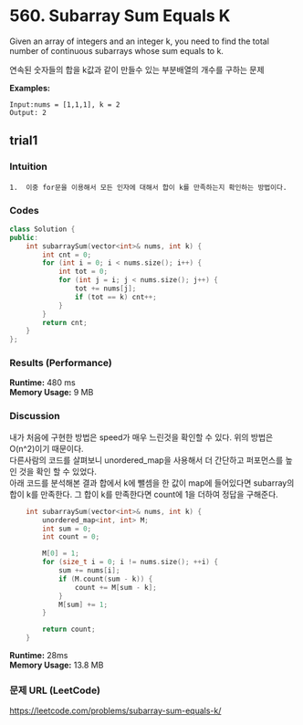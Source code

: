 # 560. Subarray Sum Equals K
Given an array of integers and an integer k, you need to find the total number of continuous subarrays whose sum equals to k.  

연속된 숫자들의 합을 k값과 같이 만들수 있는 부분배열의 개수를 구하는 문제    

**Examples:**   
```
Input:nums = [1,1,1], k = 2  
Output: 2   
```

## trial1
### Intuition
```
1.  이중 for문을 이용해서 모든 인자에 대해서 합이 k를 만족하는지 확인하는 방법이다.  
```
### Codes  
```cpp
class Solution {
public:
	int subarraySum(vector<int>& nums, int k) {
		int cnt = 0;
		for (int i = 0; i < nums.size(); i++) {
			int tot = 0;
			for (int j = i; j < nums.size(); j++) {
				tot += nums[j];
				if (tot == k) cnt++;
			}
		}
		return cnt;
	}
};
```

### Results (Performance)  
**Runtime:** 480 ms  
**Memory Usage:** 9 MB  

### Discussion
내가 처음에 구현한 방법은 speed가 매우 느린것을 확인할 수 있다. 위의 방법은 O(n^2)이기 때문이다.  
다른사람의 코드를 살펴보니 unordered_map을 사용해서 더 간단하고 퍼포먼스를 높인 것을 확인 할 수 있었다.  
아래 코드를 분석해본 결과 합에서 k에 뺄셈을 한 값이 map에 들어있다면 subarray의 합이 k를 만족한다. 그 합이 k를 만족한다면 count에 1을 더하여 정답을 구해준다.

```cpp
	int subarraySum(vector<int>& nums, int k) {
		unordered_map<int, int> M;
		int sum = 0;
		int count = 0;

		M[0] = 1;
		for (size_t i = 0; i != nums.size(); ++i) {
			sum += nums[i];
			if (M.count(sum - k)) {
				count += M[sum - k];
			}
			M[sum] += 1;
		}

		return count;
	}
```
**Runtime:** 28ms  
**Memory Usage:** 13.8 MB  

### 문제 URL (LeetCode)  
https://leetcode.com/problems/subarray-sum-equals-k/
